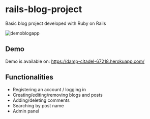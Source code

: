 # rails-blog-project

Basic blog project developed with Ruby on Rails 

![demoblogapp](https://user-images.githubusercontent.com/80849638/167483640-23b99293-7ff5-4460-8fee-3ac421211a57.gif)

## Demo

Demo is available on: https://damp-citadel-67218.herokuapp.com/

## Functionalities

* Registering an account / logging in 
* Creating/editing/removing blogs and posts
* Adding/deleting comments
* Searching by post name
* Admin panel
